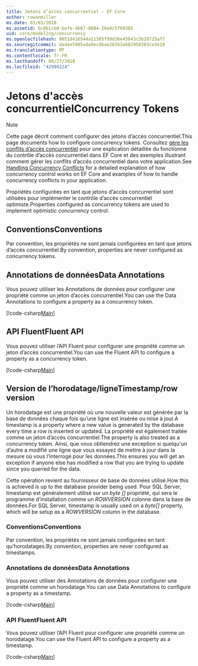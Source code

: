 ```yaml
---
title: Jetons d’accès concurrentiel - EF Core
author: rowanmiller
ms.date: 03/03/2018
ms.assetid: bc8b1cb0-befe-4b67-8004-26e6c5f69385
uid: core/modeling/concurrency
ms.openlocfilehash: 0051d416544a11385f99d36e45843c5b20725af7
ms.sourcegitcommit: dadee5905ada9ecdbae28363a682950383ce3e10
ms.translationtype: MT
ms.contentlocale: fr-FR
ms.lasthandoff: 08/27/2018
ms.locfileid: "42994224"
---
```

# <a name="concurrency-tokens"></a><span data-ttu-id="fa61c-102">Jetons d'accès concurrentiel</span><span class="sxs-lookup"><span data-stu-id="fa61c-102">Concurrency Tokens</span></span>

> [!NOTE]
> <span data-ttu-id="fa61c-103">Cette page décrit comment configurer des jetons d’accès concurrentiel.</span><span class="sxs-lookup"><span data-stu-id="fa61c-103">This page documents how to configure concurrency tokens.</span></span> <span data-ttu-id="fa61c-104">Consultez [gère les conflits d’accès concurrentiel](../saving/concurrency.md) pour une explication détaillée du fonctionne du contrôle d’accès concurrentiel dans EF Core et des exemples illustrant comment gérer les conflits d’accès concurrentiel dans votre application.</span><span class="sxs-lookup"><span data-stu-id="fa61c-104">See [Handling Concurrency Conflicts](../saving/concurrency.md) for a detailed explanation of how concurrency control works on EF Core and examples of how to handle concurrency conflicts in your application.</span></span>

<span data-ttu-id="fa61c-105">Propriétés configurées en tant que jetons d’accès concurrentiel sont utilisées pour implémenter le contrôle d’accès concurrentiel optimiste.</span><span class="sxs-lookup"><span data-stu-id="fa61c-105">Properties configured as concurrency tokens are used to implement optimistic concurrency control.</span></span>

## <a name="conventions"></a><span data-ttu-id="fa61c-106">Conventions</span><span class="sxs-lookup"><span data-stu-id="fa61c-106">Conventions</span></span>

<span data-ttu-id="fa61c-107">Par convention, les propriétés ne sont jamais configurées en tant que jetons d’accès concurrentiel.</span><span class="sxs-lookup"><span data-stu-id="fa61c-107">By convention, properties are never configured as concurrency tokens.</span></span>

## <a name="data-annotations"></a><span data-ttu-id="fa61c-108">Annotations de données</span><span class="sxs-lookup"><span data-stu-id="fa61c-108">Data Annotations</span></span>

<span data-ttu-id="fa61c-109">Vous pouvez utiliser les Annotations de données pour configurer une propriété comme un jeton d’accès concurrentiel.</span><span class="sxs-lookup"><span data-stu-id="fa61c-109">You can use the Data Annotations to configure a property as a concurrency token.</span></span>

[!code-csharp[Main](../../../samples/core/Modeling/DataAnnotations/Samples/Concurrency.cs#ConfigureConcurrencyAnnotations)]

## <a name="fluent-api"></a><span data-ttu-id="fa61c-110">API Fluent</span><span class="sxs-lookup"><span data-stu-id="fa61c-110">Fluent API</span></span>

<span data-ttu-id="fa61c-111">Vous pouvez utiliser l’API Fluent pour configurer une propriété comme un jeton d’accès concurrentiel.</span><span class="sxs-lookup"><span data-stu-id="fa61c-111">You can use the Fluent API to configure a property as a concurrency token.</span></span>

[!code-csharp[Main](../../../samples/core/Modeling/FluentAPI/Samples/Concurrency.cs#ConfigureConcurrencyFluent)]

## <a name="timestamprow-version"></a><span data-ttu-id="fa61c-112">Version de l’horodatage/ligne</span><span class="sxs-lookup"><span data-stu-id="fa61c-112">Timestamp/row version</span></span>

<span data-ttu-id="fa61c-113">Un horodatage est une propriété où une nouvelle valeur est générée par la base de données chaque fois qu’une ligne est insérée ou mise à jour.</span><span class="sxs-lookup"><span data-stu-id="fa61c-113">A timestamp is a property where a new value is generated by the database every time a row is inserted or updated.</span></span> <span data-ttu-id="fa61c-114">La propriété est également traitée comme un jeton d’accès concurrentiel.</span><span class="sxs-lookup"><span data-stu-id="fa61c-114">The property is also treated as a concurrency token.</span></span> <span data-ttu-id="fa61c-115">Ainsi, que vous obtiendrez une exception si quelqu'un d’autre a modifié une ligne que vous essayez de mettre à jour dans la mesure où vous l’interrogé pour les données.</span><span class="sxs-lookup"><span data-stu-id="fa61c-115">This ensures you will get an exception if anyone else has modified a row that you are trying to update since you queried for the data.</span></span>

<span data-ttu-id="fa61c-116">Cette opération revient au fournisseur de base de données utilisé.</span><span class="sxs-lookup"><span data-stu-id="fa61c-116">How this is achieved is up to the database provider being used.</span></span> <span data-ttu-id="fa61c-117">Pour SQL Server, timestamp est généralement utilisé sur un *byte []* propriété, qui sera le programme d’installation comme un *ROWVERSION* colonne dans la base de données.</span><span class="sxs-lookup"><span data-stu-id="fa61c-117">For SQL Server, timestamp is usually used on a *byte[]* property, which will be setup as a *ROWVERSION* column in the database.</span></span>

### <a name="conventions"></a><span data-ttu-id="fa61c-118">Conventions</span><span class="sxs-lookup"><span data-stu-id="fa61c-118">Conventions</span></span>

<span data-ttu-id="fa61c-119">Par convention, les propriétés ne sont jamais configurées en tant qu’horodatages.</span><span class="sxs-lookup"><span data-stu-id="fa61c-119">By convention, properties are never configured as timestamps.</span></span>

### <a name="data-annotations"></a><span data-ttu-id="fa61c-120">Annotations de données</span><span class="sxs-lookup"><span data-stu-id="fa61c-120">Data Annotations</span></span>

<span data-ttu-id="fa61c-121">Vous pouvez utiliser des Annotations de données pour configurer une propriété comme un horodatage.</span><span class="sxs-lookup"><span data-stu-id="fa61c-121">You can use Data Annotations to configure a property as a timestamp.</span></span>

[!code-csharp[Main](../../../samples/core/Modeling/DataAnnotations/Samples/Timestamp.cs#ConfigureTimestampAnnotations)]

### <a name="fluent-api"></a><span data-ttu-id="fa61c-122">API Fluent</span><span class="sxs-lookup"><span data-stu-id="fa61c-122">Fluent API</span></span>

<span data-ttu-id="fa61c-123">Vous pouvez utiliser l’API Fluent pour configurer une propriété comme un horodatage.</span><span class="sxs-lookup"><span data-stu-id="fa61c-123">You can use the Fluent API to configure a property as a timestamp.</span></span>

[!code-csharp[Main](../../../samples/core/Modeling/FluentAPI/Samples/Timestamp.cs#ConfigureTimestampFluent)]
